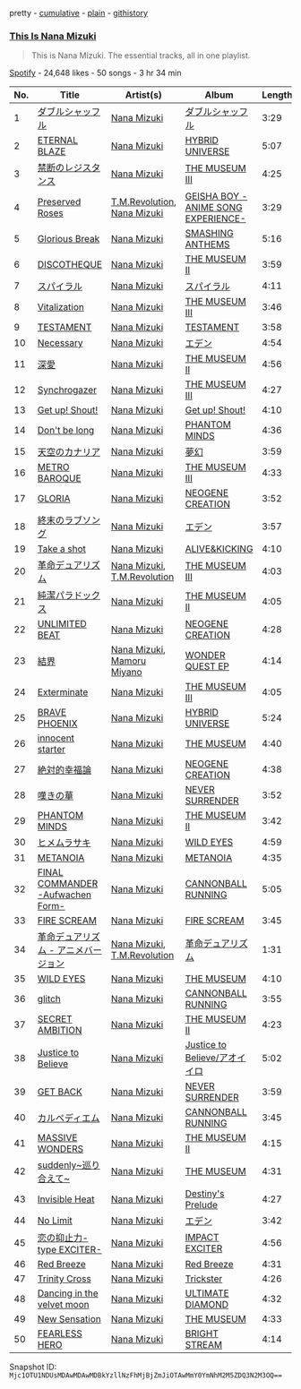 pretty - [cumulative](/playlists/cumulative/37i9dQZF1DZ06evO0urPQk.md) - [plain](/playlists/plain/37i9dQZF1DZ06evO0urPQk) - [githistory](https://github.githistory.xyz/mackorone/spotify-playlist-archive/blob/main/playlists/plain/37i9dQZF1DZ06evO0urPQk)

### [This Is Nana Mizuki](https://open.spotify.com/playlist/37i9dQZF1DZ06evO0urPQk)

> This is Nana Mizuki\. The essential tracks, all in one playlist.

[Spotify](https://open.spotify.com/user/spotify) - 24,648 likes - 50 songs - 3 hr 34 min

| No. | Title | Artist(s) | Album | Length |
|---|---|---|---|---|
| 1 | [ダブルシャッフル](https://open.spotify.com/track/2fP2NoqPvzIVyAgSa1gIqJ) | [Nana Mizuki](https://open.spotify.com/artist/0W2x7650Lt2CEIIcLHXmsE) | [ダブルシャッフル](https://open.spotify.com/album/7gdHEhTNPcGxSHrFJXjt7v) | 3:29 |
| 2 | [ETERNAL BLAZE](https://open.spotify.com/track/6FghEVkOL58IWEkRFqfKks) | [Nana Mizuki](https://open.spotify.com/artist/0W2x7650Lt2CEIIcLHXmsE) | [HYBRID UNIVERSE](https://open.spotify.com/album/7kG9Xw25lb8zAgCOOqdHsk) | 5:07 |
| 3 | [禁断のレジスタンス](https://open.spotify.com/track/1Ri399EucsujfZgNZ6jyfe) | [Nana Mizuki](https://open.spotify.com/artist/0W2x7650Lt2CEIIcLHXmsE) | [THE MUSEUM Ⅲ](https://open.spotify.com/album/4h4j5FEupRxpbGss2AabF2) | 4:25 |
| 4 | [Preserved Roses](https://open.spotify.com/track/6Vq4Z7jiKzCrmxYzCe7QOM) | [T.M.Revolution](https://open.spotify.com/artist/3jdzcmtw5XOmOkSb2mRDtr), [Nana Mizuki](https://open.spotify.com/artist/0W2x7650Lt2CEIIcLHXmsE) | [GEISHA BOY \-ANIME SONG EXPERIENCE\-](https://open.spotify.com/album/69ly56BCOHEVC3Q3UAlJzf) | 3:29 |
| 5 | [Glorious Break](https://open.spotify.com/track/5xlXHQM8bPlQU9LCnYiPOY) | [Nana Mizuki](https://open.spotify.com/artist/0W2x7650Lt2CEIIcLHXmsE) | [SMASHING ANTHEMS](https://open.spotify.com/album/0ebMgBTomQnd3WNUpjnLlK) | 5:16 |
| 6 | [DISCOTHEQUE](https://open.spotify.com/track/4i9D1GN4xtGXiYRgx7mfl9) | [Nana Mizuki](https://open.spotify.com/artist/0W2x7650Lt2CEIIcLHXmsE) | [THE MUSEUM II](https://open.spotify.com/album/5fgkBCPsotW9RSTYSKnaUN) | 3:59 |
| 7 | [スパイラル](https://open.spotify.com/track/2inMCpVHIQMTVwYLHz15A0) | [Nana Mizuki](https://open.spotify.com/artist/0W2x7650Lt2CEIIcLHXmsE) | [スパイラル](https://open.spotify.com/album/43OuIdE4NxDhbo7mDTesEY) | 4:11 |
| 8 | [Vitalization](https://open.spotify.com/track/44HokGU8V1GTc0vdOIXrmL) | [Nana Mizuki](https://open.spotify.com/artist/0W2x7650Lt2CEIIcLHXmsE) | [THE MUSEUM Ⅲ](https://open.spotify.com/album/4h4j5FEupRxpbGss2AabF2) | 3:46 |
| 9 | [TESTAMENT](https://open.spotify.com/track/2QSZ2xvqALjTBqZfKxsMeI) | [Nana Mizuki](https://open.spotify.com/artist/0W2x7650Lt2CEIIcLHXmsE) | [TESTAMENT](https://open.spotify.com/album/1eHKjExL0WvsYvrO9yHa4K) | 3:58 |
| 10 | [Necessary](https://open.spotify.com/track/3xdxqxt1QjEyxOkAoBxGO4) | [Nana Mizuki](https://open.spotify.com/artist/0W2x7650Lt2CEIIcLHXmsE) | [エデン](https://open.spotify.com/album/6wJxfvqu3PHr5bAYKpSvoI) | 4:54 |
| 11 | [深愛](https://open.spotify.com/track/0gsI8ofrtQ7EWU2LTHlhmd) | [Nana Mizuki](https://open.spotify.com/artist/0W2x7650Lt2CEIIcLHXmsE) | [THE MUSEUM II](https://open.spotify.com/album/5fgkBCPsotW9RSTYSKnaUN) | 4:56 |
| 12 | [Synchrogazer](https://open.spotify.com/track/69QNXJNXFddfmzcz0mDB6m) | [Nana Mizuki](https://open.spotify.com/artist/0W2x7650Lt2CEIIcLHXmsE) | [THE MUSEUM Ⅲ](https://open.spotify.com/album/4h4j5FEupRxpbGss2AabF2) | 4:27 |
| 13 | [Get up! Shout!](https://open.spotify.com/track/2FTt8Qkc04fcRZzwDEsNrh) | [Nana Mizuki](https://open.spotify.com/artist/0W2x7650Lt2CEIIcLHXmsE) | [Get up! Shout!](https://open.spotify.com/album/0iVDWHViURVVmw3cw5gVMF) | 4:10 |
| 14 | [Don't be long](https://open.spotify.com/track/3uQ060lAf4KKnf0F2yp7OE) | [Nana Mizuki](https://open.spotify.com/artist/0W2x7650Lt2CEIIcLHXmsE) | [PHANTOM MINDS](https://open.spotify.com/album/0notlbwCGBJGTAW7jxdv4d) | 4:36 |
| 15 | [天空のカナリア](https://open.spotify.com/track/5NDMUVjHWNo6hjNXLUB7UF) | [Nana Mizuki](https://open.spotify.com/artist/0W2x7650Lt2CEIIcLHXmsE) | [夢幻](https://open.spotify.com/album/1tWqgL6k6A06lcZSc7QoAF) | 3:59 |
| 16 | [METRO BAROQUE](https://open.spotify.com/track/3DJWi9sgQLFdhhUkyt7KTN) | [Nana Mizuki](https://open.spotify.com/artist/0W2x7650Lt2CEIIcLHXmsE) | [THE MUSEUM Ⅲ](https://open.spotify.com/album/4h4j5FEupRxpbGss2AabF2) | 4:33 |
| 17 | [GLORIA](https://open.spotify.com/track/2LZGtWalfH0jc2cYGv3PF2) | [Nana Mizuki](https://open.spotify.com/artist/0W2x7650Lt2CEIIcLHXmsE) | [NEOGENE CREATION](https://open.spotify.com/album/4YcSRnOhzrtrX5LDNIK8jR) | 3:52 |
| 18 | [終末のラブソング](https://open.spotify.com/track/6qFbz5JKXWvf48QuyfXRPt) | [Nana Mizuki](https://open.spotify.com/artist/0W2x7650Lt2CEIIcLHXmsE) | [エデン](https://open.spotify.com/album/6wJxfvqu3PHr5bAYKpSvoI) | 3:57 |
| 19 | [Take a shot](https://open.spotify.com/track/79wJSBmb8e3wRR8j9znvk0) | [Nana Mizuki](https://open.spotify.com/artist/0W2x7650Lt2CEIIcLHXmsE) | [ALIVE&KICKING](https://open.spotify.com/album/1huJVCFa253gaYPx6P2f3i) | 4:10 |
| 20 | [革命デュアリズム](https://open.spotify.com/track/4DLJ9irMfkzSdr7EfjhxHx) | [Nana Mizuki](https://open.spotify.com/artist/0W2x7650Lt2CEIIcLHXmsE), [T.M.Revolution](https://open.spotify.com/artist/3jdzcmtw5XOmOkSb2mRDtr) | [THE MUSEUM Ⅲ](https://open.spotify.com/album/4h4j5FEupRxpbGss2AabF2) | 4:03 |
| 21 | [純潔パラドックス](https://open.spotify.com/track/5p3ZTYHlKPHD265ZUnks8S) | [Nana Mizuki](https://open.spotify.com/artist/0W2x7650Lt2CEIIcLHXmsE) | [THE MUSEUM II](https://open.spotify.com/album/5fgkBCPsotW9RSTYSKnaUN) | 4:05 |
| 22 | [UNLIMITED BEAT](https://open.spotify.com/track/4QxfaPNmAjZxY2yP6rKyvF) | [Nana Mizuki](https://open.spotify.com/artist/0W2x7650Lt2CEIIcLHXmsE) | [NEOGENE CREATION](https://open.spotify.com/album/4YcSRnOhzrtrX5LDNIK8jR) | 4:28 |
| 23 | [結界](https://open.spotify.com/track/5i4Z1BDoVoL8D8sczmwhmu) | [Nana Mizuki](https://open.spotify.com/artist/0W2x7650Lt2CEIIcLHXmsE), [Mamoru Miyano](https://open.spotify.com/artist/1iR65pQAV4ssTTf9JRNr9X) | [WONDER QUEST EP](https://open.spotify.com/album/2zIv4qhpYHrk0zVGSAO2F3) | 4:14 |
| 24 | [Exterminate](https://open.spotify.com/track/22b3p38QWCoHEZI3PQ5RnK) | [Nana Mizuki](https://open.spotify.com/artist/0W2x7650Lt2CEIIcLHXmsE) | [THE MUSEUM Ⅲ](https://open.spotify.com/album/4h4j5FEupRxpbGss2AabF2) | 4:05 |
| 25 | [BRAVE PHOENIX](https://open.spotify.com/track/190ZA5j2gi1uoFmjEPHFOZ) | [Nana Mizuki](https://open.spotify.com/artist/0W2x7650Lt2CEIIcLHXmsE) | [HYBRID UNIVERSE](https://open.spotify.com/album/7kG9Xw25lb8zAgCOOqdHsk) | 5:24 |
| 26 | [innocent starter](https://open.spotify.com/track/1HQC4xCEMH0VZUnj4xkVFu) | [Nana Mizuki](https://open.spotify.com/artist/0W2x7650Lt2CEIIcLHXmsE) | [THE MUSEUM](https://open.spotify.com/album/0JOdN0FpOm7Z224Svf5OaT) | 4:40 |
| 27 | [絶対的幸福論](https://open.spotify.com/track/7xUn19Rgau7DnWwi1fSrie) | [Nana Mizuki](https://open.spotify.com/artist/0W2x7650Lt2CEIIcLHXmsE) | [NEOGENE CREATION](https://open.spotify.com/album/4YcSRnOhzrtrX5LDNIK8jR) | 4:38 |
| 28 | [嘆きの華](https://open.spotify.com/track/0sykGYWNmdFkBXJurdnWKo) | [Nana Mizuki](https://open.spotify.com/artist/0W2x7650Lt2CEIIcLHXmsE) | [NEVER SURRENDER](https://open.spotify.com/album/211qg1BzWTHv6E211iWdzj) | 3:52 |
| 29 | [PHANTOM MINDS](https://open.spotify.com/track/79gsfSEJXThxkYEKkEzfMS) | [Nana Mizuki](https://open.spotify.com/artist/0W2x7650Lt2CEIIcLHXmsE) | [THE MUSEUM II](https://open.spotify.com/album/5fgkBCPsotW9RSTYSKnaUN) | 3:42 |
| 30 | [ヒメムラサキ](https://open.spotify.com/track/5vWrf8YWJ0lsRqr6hH67yV) | [Nana Mizuki](https://open.spotify.com/artist/0W2x7650Lt2CEIIcLHXmsE) | [WILD EYES](https://open.spotify.com/album/7G8FGpeEVgitvFOuSD9Gkv) | 4:59 |
| 31 | [METANOIA](https://open.spotify.com/track/1pu0l2CLyOBzI9SRdqOqTV) | [Nana Mizuki](https://open.spotify.com/artist/0W2x7650Lt2CEIIcLHXmsE) | [METANOIA](https://open.spotify.com/album/2dTATpcLTVwwestFBVO8v7) | 4:35 |
| 32 | [FINAL COMMANDER \-Aufwachen Form\-](https://open.spotify.com/track/2eWyeChIRLpqtVTxsCQtnJ) | [Nana Mizuki](https://open.spotify.com/artist/0W2x7650Lt2CEIIcLHXmsE) | [CANNONBALL RUNNING](https://open.spotify.com/album/02moJLic5EMfR2on6CHuJ8) | 5:05 |
| 33 | [FIRE SCREAM](https://open.spotify.com/track/1q4RbhcSDoeyrR2uly6yQt) | [Nana Mizuki](https://open.spotify.com/artist/0W2x7650Lt2CEIIcLHXmsE) | [FIRE SCREAM](https://open.spotify.com/album/7t9tYlGR5fuMfUZPMvesRH) | 3:45 |
| 34 | [革命デュアリズム \- アニメバージョン](https://open.spotify.com/track/2ViUOdaqvpNEKFiXiYj6Qg) | [Nana Mizuki](https://open.spotify.com/artist/0W2x7650Lt2CEIIcLHXmsE), [T.M.Revolution](https://open.spotify.com/artist/3jdzcmtw5XOmOkSb2mRDtr) | [革命デュアリズム](https://open.spotify.com/album/2PC0pafvHcNe9j66iGfwQv) | 1:31 |
| 35 | [WILD EYES](https://open.spotify.com/track/0LD8q25QxAjLGL0xqie6XH) | [Nana Mizuki](https://open.spotify.com/artist/0W2x7650Lt2CEIIcLHXmsE) | [THE MUSEUM](https://open.spotify.com/album/0JOdN0FpOm7Z224Svf5OaT) | 4:10 |
| 36 | [glitch](https://open.spotify.com/track/41Ynbqwr59G7IqKztzZkNP) | [Nana Mizuki](https://open.spotify.com/artist/0W2x7650Lt2CEIIcLHXmsE) | [CANNONBALL RUNNING](https://open.spotify.com/album/02moJLic5EMfR2on6CHuJ8) | 3:55 |
| 37 | [SECRET AMBITION](https://open.spotify.com/track/5AB3codJ16dli3H2HmJyki) | [Nana Mizuki](https://open.spotify.com/artist/0W2x7650Lt2CEIIcLHXmsE) | [THE MUSEUM II](https://open.spotify.com/album/5fgkBCPsotW9RSTYSKnaUN) | 4:23 |
| 38 | [Justice to Believe](https://open.spotify.com/track/2VXquJgTo2SfzCYLgz5cOj) | [Nana Mizuki](https://open.spotify.com/artist/0W2x7650Lt2CEIIcLHXmsE) | [Justice to Believe/アオイイロ](https://open.spotify.com/album/2gA0xxFZ1zlfcIS60xP5Av) | 5:02 |
| 39 | [GET BACK](https://open.spotify.com/track/5g7FmSxZZX7psWFi1HtgB4) | [Nana Mizuki](https://open.spotify.com/artist/0W2x7650Lt2CEIIcLHXmsE) | [NEVER SURRENDER](https://open.spotify.com/album/211qg1BzWTHv6E211iWdzj) | 3:59 |
| 40 | [カルペディエム](https://open.spotify.com/track/7LOC87d5QPMWfC0Kj2anPk) | [Nana Mizuki](https://open.spotify.com/artist/0W2x7650Lt2CEIIcLHXmsE) | [CANNONBALL RUNNING](https://open.spotify.com/album/02moJLic5EMfR2on6CHuJ8) | 3:45 |
| 41 | [MASSIVE WONDERS](https://open.spotify.com/track/193WAoYb9MkQtsm25oOiAd) | [Nana Mizuki](https://open.spotify.com/artist/0W2x7650Lt2CEIIcLHXmsE) | [THE MUSEUM II](https://open.spotify.com/album/5fgkBCPsotW9RSTYSKnaUN) | 4:15 |
| 42 | [suddenly\~巡り合えて\~](https://open.spotify.com/track/3Vmcy6TdOR1zYQeNDFzTcV) | [Nana Mizuki](https://open.spotify.com/artist/0W2x7650Lt2CEIIcLHXmsE) | [THE MUSEUM](https://open.spotify.com/album/0JOdN0FpOm7Z224Svf5OaT) | 4:31 |
| 43 | [Invisible Heat](https://open.spotify.com/track/6Q85RKm3uVg8pvwbxFTZzv) | [Nana Mizuki](https://open.spotify.com/artist/0W2x7650Lt2CEIIcLHXmsE) | [Destiny's Prelude](https://open.spotify.com/album/4On0OykKYCMhJK4fGOySNs) | 4:27 |
| 44 | [No Limit](https://open.spotify.com/track/7scWTACvzsB1Q92nERgey4) | [Nana Mizuki](https://open.spotify.com/artist/0W2x7650Lt2CEIIcLHXmsE) | [エデン](https://open.spotify.com/album/6wJxfvqu3PHr5bAYKpSvoI) | 3:42 |
| 45 | [恋の抑止力\-type EXCITER\-](https://open.spotify.com/track/4THfcBq4kEdHsTOEqcbrmW) | [Nana Mizuki](https://open.spotify.com/artist/0W2x7650Lt2CEIIcLHXmsE) | [IMPACT EXCITER](https://open.spotify.com/album/7eRju7cXN0JfW34mqwVeUA) | 4:56 |
| 46 | [Red Breeze](https://open.spotify.com/track/45x5FCsI4VvKoGyQXDnhPk) | [Nana Mizuki](https://open.spotify.com/artist/0W2x7650Lt2CEIIcLHXmsE) | [Red Breeze](https://open.spotify.com/album/3aWStzvTschv3HBBPdMzv4) | 4:31 |
| 47 | [Trinity Cross](https://open.spotify.com/track/1fDNrXuIKfZ2PhIKcbbwa3) | [Nana Mizuki](https://open.spotify.com/artist/0W2x7650Lt2CEIIcLHXmsE) | [Trickster](https://open.spotify.com/album/7euTCgG5nFnrb0JKsNnvvq) | 4:26 |
| 48 | [Dancing in the velvet moon](https://open.spotify.com/track/28dDBhBG9O6MheKdPvbFp8) | [Nana Mizuki](https://open.spotify.com/artist/0W2x7650Lt2CEIIcLHXmsE) | [ULTIMATE DIAMOND](https://open.spotify.com/album/6YjWSq0UNQ7oqLAL7Af6dL) | 4:32 |
| 49 | [New Sensation](https://open.spotify.com/track/1sRruePW6hql3PLQKilkGt) | [Nana Mizuki](https://open.spotify.com/artist/0W2x7650Lt2CEIIcLHXmsE) | [THE MUSEUM](https://open.spotify.com/album/0JOdN0FpOm7Z224Svf5OaT) | 4:33 |
| 50 | [FEARLESS HERO](https://open.spotify.com/track/6aSOAkhrHgGv4hzDhnIm50) | [Nana Mizuki](https://open.spotify.com/artist/0W2x7650Lt2CEIIcLHXmsE) | [BRIGHT STREAM](https://open.spotify.com/album/0XDdDSPWk1o4qcUDkAETMb) | 4:14 |

Snapshot ID: `Mjc1OTU1NDUsMDAwMDAwMDBkYzllNzFhMjBjZmJiOTAwMmY0YmNhM2M5ZDQ3N2M3OQ==`
